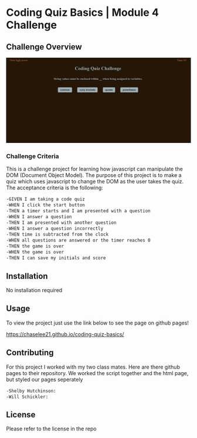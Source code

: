 # Coding Quiz Basics | Module 4 Challenge

## Challenge Overview

![Screenshot of the password generator](/assets/images/quiz-screenshot.png)

### Challenge Criteria
This is a challenge project for learning how javascript can manipulate the DOM (Document Object Model). The purpose of this project is to make a quiz which uses javascript to change the DOM as the user takes the quiz. The acceptance criteria is the following:

    -GIVEN I am taking a code quiz
    -WHEN I click the start button
    -THEN a timer starts and I am presented with a question
    -WHEN I answer a question
    -THEN I am presented with another question
    -WHEN I answer a question incorrectly
    -THEN time is subtracted from the clock
    -WHEN all questions are answered or the timer reaches 0
    -THEN the game is over
    -WHEN the game is over
    -THEN I can save my initials and score


## Installation
No installation required 

## Usage
To view the project just use the link below to see the page on github pages!

https://chaselee21.github.io/coding-quiz-basics/

## Contributing
For this project I worked with my two class mates. Here are there github pages to their repository.
We worked the script together and the html page, but styled our pages seperately

    -Shelby Hutchinson: 
    -Will Schickler: 

## License

Please refer to the license in the repo
